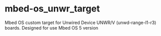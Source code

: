 # mbed-os_unwr_target
Mbed OS custom target for Unwired Device UNWR/V (unwd-range-l1-r3) boards.
Designed for use Mbed OS 5 version